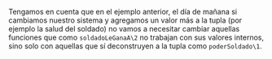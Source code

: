 Tengamos en cuenta que en el ejemplo anterior, el día de mañana si cambiamos nuestro sistema y agregamos un valor más a la tupla (por ejemplo la salud del soldado) no vamos a necesitar cambiar aquellas funciones que como `soldadoLeGanaA\2` no trabajan con sus valores internos, sino solo con aquellas que sí deconstruyen a la tupla como `poderSoldado\1`.